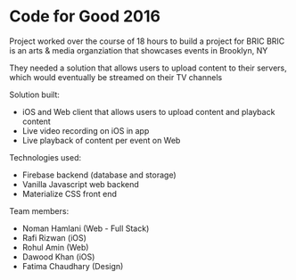 # Code for Good 2016

Project worked over the course of 18 hours to build a project for BRIC
BRIC is an arts & media organziation that showcases events in Brooklyn, NY

They needed a solution that allows users to upload content to their servers, which would eventually be streamed on their TV channels

Solution built:
- iOS and Web client that allows users to upload content and playback content
- Live video recording on iOS in app
- Live playback of content per event on Web

Technologies used:
- Firebase backend (database and storage)
- Vanilla Javascript web backend
- Materialize CSS front end

Team members:
- Noman Hamlani (Web - Full Stack)
- Rafi Rizwan (iOS)
- Rohul Amin (Web)
- Dawood Khan (iOS)
- Fatima Chaudhary (Design)
